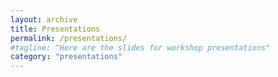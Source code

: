 ```yaml
---
layout: archive
title: Presentations
permalink: /presentations/
#tagline: "Here are the slides for workshop presentations"
category: "presentations"
---
```

